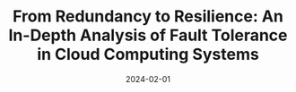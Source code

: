 ---
title: "From Redundancy to Resilience: An In-Depth Analysis of Fault Tolerance in Cloud Computing Systems"
collection: teaching
type: "<i>Fault tolerance, Cloud Computing, Distributed Systems</i><br>Feb 2024 - May 2024<br><b>Supervisor:</b> Dr. Rezwana Reaz"
permalink:
venue:
date: 2024-02-01
location:
---